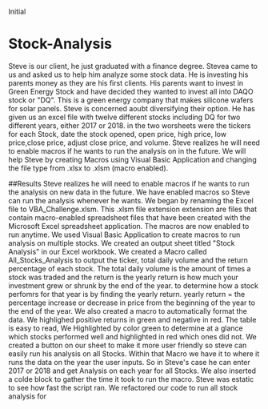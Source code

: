Initial 
# Stock-Analysis

Steve is our client, he just graduated with a finance degree. Stevea came to us and asked us to help him analyze some stock data. He is investing his parents money as they are his first clients. His parents want to invest in Green Energy Stock and have decided they wanted to invest all into DAQO stock or "DQ". This is a green energy company that makes silicone wafers for solar panels.  Steve is concerned aoubt diversifying their option. He has given us an excel file with twelve different stocks including DQ for two different years, either 2017 or 2018.  in the two worsheets were the tickers for each Stock, date the stock opened, open price, high price, low price,close price, adjust close price, and volume.  Steve realizes he will need to enable macros if he wants to run the analysis on in the future. We will help Steve by creating Macros using Visual Basic Application and changing the file type from .xlsx to .xlsm (macro enabled). 





##Results
Steve realizes he will need to enable macros if he wants to run the analysis on new data in the future. We have enabled macros so Steve can run the analysis whenever he wants. 
We began by renaming the Excel file to VBA_Challenge.xlsm. This .xlsm file extension extension are files that contain macro-enabled spreadsheet files that have been created with the Microsoft Excel spreadsheet application. The macros are now enabled to run anytime.  We used Visual Basic Application to create macros to run analysis on multiple stocks. We created an output sheet titled "Stock Analysis" in our Excel workbook. We created a Macro called All_Stocks_Analysis to output the ticker, total daily volume and the return percentage of each stock. The total daily volume is the amount of times a stock was traded and the return is the yearly return is how much your investment grew or shrunk by the end of the year. to determine how a stock perfomrs for that year is by finding the yearly return. yearly return =  the percentage increase or decrease in price from the beginning of the year to the end of the year. We also created a macro to automatically format the data. We highlighed positive returns in green and negative in red.
The table is easy to read, We Highlighted by color green to determine at a glance which stocks performed well and highlighted in red which ones did not.
We created a button on our sheet to make it more user friendly so steve can easily run his analysis on all Stocks. Within that Macro we have it to where it runs the data on the year the user inputs. So in Steve's case he can enter 2017 or 2018 and get Analysis on each year for all Stocks. We also inserted a colde block to gather the time it took to run the macro. Steve was estatic to see how  fast the script ran. We refactored our code to run all stock analysis for

